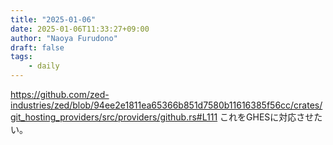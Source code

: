 ```yaml
---
title: "2025-01-06"
date: 2025-01-06T11:33:27+09:00
author: "Naoya Furudono"
draft: false
tags:
    - daily
---
```


<https://github.com/zed-industries/zed/blob/94ee2e1811ea65366b851d7580b11616385f56cc/crates/git_hosting_providers/src/providers/github.rs#L111>
これをGHESに対応させたい。
